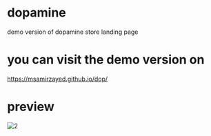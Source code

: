 # dopamine

demo version of dopamine store landing page

# you can visit the demo version on

https://msamirzayed.github.io/dop/

# preview

![2](https://user-images.githubusercontent.com/83171236/166343043-4cbec1f0-e921-47cd-b4bc-96797c7e2e8b.jpg)
